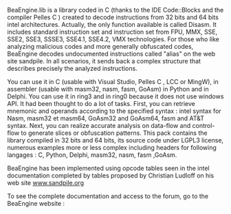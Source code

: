 BeaEngine.lib is a library coded in C (thanks to the IDE Code::Blocks and the compiler Pelles C ) created to decode instructions from 32 bits and 64 bits intel architectures. Actually, the only function available is called Disasm. It includes standard instruction set and instruction set from FPU, MMX, SSE, SSE2, SSE3, SSSE3, SSE4.1, SSE4.2, VMX technologies. For those who like analyzing malicious codes and more generally obfuscated codes, BeaEngine decodes undocumented instructions called "alias" on the web site sandpile. In all scenarios, it sends back a complex structure that describes precisely the analyzed instructions.

You can use it in C (usable with Visual Studio, Pelles C , LCC or MingW), in assembler (usable with masm32, nasm, fasm, GoAsm) in Python and in Delphi. You can use it in ring3 and in ring0 because it does not use windows API. It had been thought to do a lot of tasks. First, you can retrieve mnemonic and operands according to the specified syntax : intel syntax for Nasm, masm32 et masm64, GoAsm32 and GoAsm64, fasm and AT&T syntax. Next, you can realize accurate analysis on data-flow and control-flow to generate slices or obfuscation patterns. This pack contains the library compiled in 32 bits and 64 bits, its source code under LGPL3 license, numerous examples more or less complex including headers for following langages : C, Python, Delphi, masm32, nasm, fasm ,GoAsm.

BeaEngine has been implemented using opcode tables seen in the intel documentation completed by tables proposed by Christian Ludloff on his web site www.sandpile.org

To see the complete documentation and access to the forum, go to the BeaEngine website :

